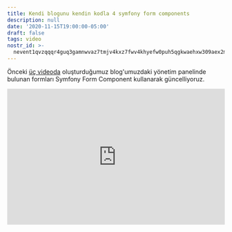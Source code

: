 ```yaml
---
title: Kendi blogunu kendin kodla 4 symfony form components
description: null
date: '2020-11-15T19:00:00-05:00'
draft: false
tags: video
nostr_id: >-
  nevent1qvzqqqr4guq3gamnwvaz7tmjv4kxz7fwv4khyefw0puh5qgkwaehxw309aex2mrp0yhxummnw3ezucnpdejqqgr5j70kxfp84j5d0373n8swsdrp7rayzzdgx6qt07ts3n2eq4u9ycmc0507
---
```



Önceki [üç videoda](https://emre.xyz/kendi-blogunu-kendin-kodla) oluşturduğumuz blog'umuzdaki yönetim panelinde bulunan formları Symfony Form Component kullanarak güncelliyoruz.

<iframe width="%100" style="width:100%" height="315" src="https://www.youtube.com/embed/rBjMAlWxz9I" frameborder="0" allow="accelerometer; autoplay; clipboard-write; encrypted-media; gyroscope; picture-in-picture" allowfullscreen></iframe>

